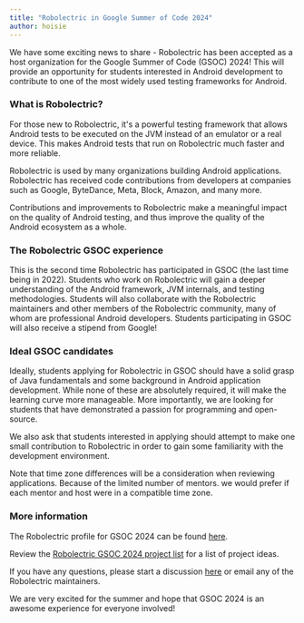```yaml
---
title: "Robolectric in Google Summer of Code 2024"
author: hoisie
---
```


We have some exciting news to share - Robolectric has been accepted as a host
organization for the Google Summer of Code (GSOC) 2024! This will provide an
opportunity for students interested in Android development to contribute to one
of the most widely used testing frameworks for Android.

### What is Robolectric?

For those new to Robolectric, it's a powerful testing framework that allows
Android tests to be executed on the JVM instead of an emulator or a real device.
This makes Android tests that run on Robolectric much faster and more reliable.

Robolectric is used by many organizations building Android applications.
Robolectric has received code contributions from developers at companies such as
Google, ByteDance, Meta, Block, Amazon, and many more.

Contributions and improvements to Robolectric make a meaningful impact on the
quality of Android testing, and thus improve the quality of the Android
ecosystem as a whole.

### The Robolectric GSOC experience

This is the second time Robolectric has participated in GSOC (the last time
being in 2022). Students who work on Robolectric will gain a deeper
understanding of the Android framework, JVM internals, and testing
methodologies. Students will also collaborate with the Robolectric maintainers
and other members of the Robolectric community, many of whom are professional
Android developers. Students participating in GSOC will also receive a stipend
from Google!

### Ideal GSOC candidates

Ideally, students applying for Robolectric in GSOC should have a solid grasp of
Java fundamentals and some background in Android application development. While
none of these are absolutely required, it will make the learning curve more
manageable. More importantly, we are looking for students that have demonstrated
a passion for programming and open-source.

We also ask that students interested in applying should attempt to make one
small contribution to Robolectric in order to gain some familiarity with the
development environment.

Note that time zone differences will be a consideration when reviewing
applications.  Because of the limited number of mentors. we would prefer if each
mentor and host were in a compatible time zone.

### More information

The Robolectric profile for GSOC 2024 can be found [here](https://summerofcode.withgoogle.com/programs/2024/organizations/robolectric).

Review the [Robolectric GSOC 2024 project
list](https://docs.google.com/presentation/d/1Wyqkef0bK3c9EbZzTdFw7S9Hx5-fq9iRgNbVWozQ2q0/edit?usp=sharing) for a list of project ideas.

If you have any questions, please start a discussion
[here](https://github.com/robolectric/robolectric/discussions) or email any of
the Robolectric maintainers.

We are very excited for the summer and hope that GSOC 2024 is an awesome experience for
everyone involved!

